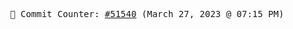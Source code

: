 <p align="center">
    <samp>
        📮 Commit Counter: <a href="https://github.com/Javascript-void0/Javascript-void0/commits/main">#51540</a> (March 27, 2023 @ 07:15 PM)
    </samp>
</p>